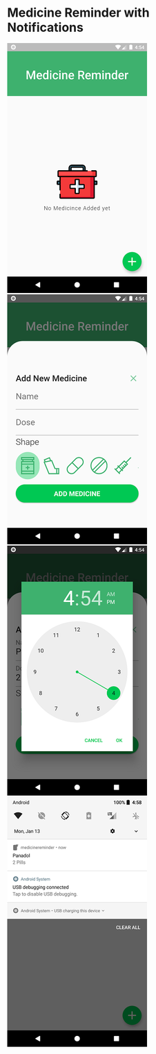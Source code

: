 # Medicine Reminder with Notifications

![](screenshots/1.png)
![](screenshots/2.png)
![](screenshots/3.png)
![](screenshots/4.png)
